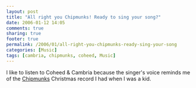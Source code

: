 ```yaml
---
layout: post
title: "All right you Chipmunks! Ready to sing your song?"
date: 2006-01-12 14:05
comments: true
sharing: true
footer: true
permalink: /2006/01/all-right-you-chipmunks-ready-sing-your-song
categories: [Music]
tags: [cambria, chipmunks, coheed, Music]
---
```

I like to listen to Coheed & Cambria because the singer's voice reminds me of the <a href="http://en.wikipedia.org/wiki/Chipmunks#Alvin_and_the_Chipmunks">Chipmunks</a> Christmas record I had when I was a kid.
